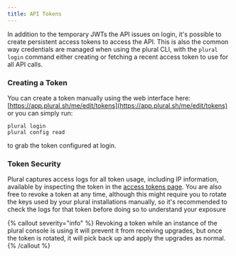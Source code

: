```yaml
---
title: API Tokens
---
```


In addition to the temporary JWTs the API issues on login, it's possible to create persistent access tokens to access the API.  This is also the common way credentials are managed when using the plural CLI, with the `plural login` command either creating or fetching a recent access token to use for all API calls.

### Creating a Token

You can create a token manually using the web interface here: [https://app.plural.sh/me/edit/tokens](https://app.plural.sh/me/edit/tokens) or you can simply run:

```
plural login
plural config read
```

to grab the token configured at login.

### Token Security

Plural captures access logs for all token usage, including IP information, available by inspecting the token in the [access tokens page](https://app.plural.sh/me/edit/tokens).  You are also free to revoke a token at any time, although this might require you to rotate the keys used by your plural installations manually, so it's recommended to check the logs for that token before doing so to understand your exposure

{% callout severity="info" %}
Revoking a token while an instance of the plural console is using it will prevent it from receiving upgrades, but once the token is rotated, it will pick back up and apply the upgrades as normal.
{% /callout %}
